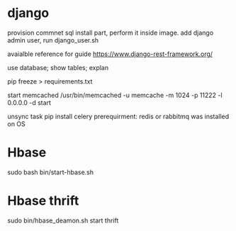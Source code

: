 # django
provision commnet sql install part, perform it inside image.
add django admin user, run django_user.sh

avaialble reference for guide
https://www.django-rest-framework.org/


use database;
show tables;
explan

pip freeze > requirements.txt

start memcached
/usr/bin/memcached -u memcache -m 1024 -p 11222 -l 0.0.0.0 -d start

unsync task
pip install celery
prerequirment: redis or rabbitmq was installed on OS


# Hbase
sudo bash bin/start-hbase.sh
# Hbase thrift
sudo bin/hbase_deamon.sh start thrift
